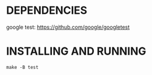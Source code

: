 # DEPENDENCIES
google test: https://github.com/google/googletest
# INSTALLING AND RUNNING
```
make -B test
```
